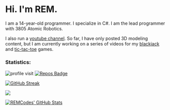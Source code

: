 # Hi. I'm REM.

I am a 14-year-old programmer. I specialize in C#. I am the lead programmer with 3805 Atomic Robotics.

I also run a [youtube channel](https://www.youtube.com/channel/UCI0LSkvuG4H6FS8aEUVs-cQ). So far, I have only posted 3D modeling content, but I am currently working on a series of videos for my [blackjack](https://github.com/REM-Codes/Blackjack) and [tic-tac-toe](https://github.com/REM-Codes/ConsoleTicTacToe) games. 

##### <h3>Statistics: </h3>
![profile visit](https://komarev.com/ghpvc/?username=REM-Codes) [![Repos Badge](https://badges.pufler.dev/repos/REM-Codes)](https://badges.pufler.dev)

[![GitHub Streak](https://github-readme-streak-stats.herokuapp.com?user=REM-Codes&theme=dark&date_format=M%20j%5B%2C%20Y%5D&border=FFFFFF&stroke=C9CACC&fire=CC0000&sideNums=C9CACC&currStreakNum=C9CACC&ring=CC0000&background=1D1F21&currStreakLabel=AA1C1C&sideLabels=C9CACC&dates=C9CACC)](https://git.io/streak-stats)

<p>
<a href="https://github.com/REM-Codes/REM-Codes">
  <img align="center" src="https://github-readme-stats.vercel.app/api/top-langs/?username=REM-Codes&layout=compact&title_color=ffffff&text_color=c9cacc&icon_color=2bbc8a&bg_color=1d1f21&langs_count=4" />
</a></p>

<p>
<a href="https://github.com/REM-Codes/REM-Codes">
  <img align="center" src="https://github-readme-stats.vercel.app/api?username=REM-Codes&show_icons=true&line_height=27&count_private=true&title_color=ffffff&text_color=c9cacc&icon_color=A53DFF&bg_color=1d1f21" alt="REMCodes' GitHub Stats" />
</a></p>
